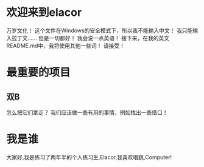 <h1>欢迎来到elacor</h1>
万岁文化！ 这个文件在Windows的安全模式下，所以我不能输入中文！ 我只能输入拉丁文......
但是一切都好！ 我会说一点英语！ 接下来，在我的英文README.md中，我将使用其他一些词！ 请接受！
<h1>最重要的项目</h1>
<h2>双B</h2> 
怎么把它们拿走？ 我们应该做一些有用的事情，例如找出一些借口！
<h1>我是谁</h1>
大家好,我是练习了两年半的个人练习生,Elacor,我喜欢唱跳,Computer!
